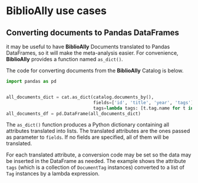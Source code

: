 # BiblioAlly use cases

## Converting documents to Pandas DataFrames

it may be useful to have **BiblioAlly** Documents translated to Pandas DataFrames, so it will make the 
meta-analysis easier. For convenience, **BiblioAlly** provides a function named `as_dict()`.

The code for converting documents from the **BiblioAlly** Catalog is below.
```python
import pandas as pd


all_documents_dict = cat.as_dict(catalog.documents_by(),
                                 fields=['id', 'title', 'year', 'tags']
                                 tags=lambda tags: [t.tag.name for t in tags])
all_documents_df = pd.DataFrame(all_documents_dict)
```
The `as_dict()` function produces a Python dictionary containing all attributes translated
into lists. The translated attributes are the ones passed as parameter to `fields`. If
no fields are specified, all of them will be translated.

For each translated attribute, a conversion code may be set so the data may be inserted in
the DataFrame as needed. The example shows the attribute `tags` (which is a collection
of `DocumentTag` instances) converted to a list of `Tag` instances by a lambda expression.
